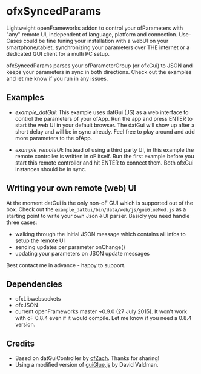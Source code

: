 # ofxSyncedParams

Lightweight openFrameworks addon to control your ofParameters with "any" remote UI, independent of language, platform and connection. Use-Cases could be fine tuning your installation with a webUI on your smartphone/tablet, synchronizing your parameters over THE internet or a dedicated GUI client for a multi PC setup. 

ofxSyncedParams parses your ofParameterGroup (or ofxGui) to JSON and keeps your parameters in sync in both directions. Check out the examples and let me know if you run in any issues.

Examples
---------
* *example_datGui*: This example uses datGui (JS) as a web interface to control the parameters of your ofApp. Run the app and press ENTER to start the web UI in your default browser. The datGui will show up after a short delay and will be in sync already. Feel free to play around and add more parameters to the ofApp. 

* *example_remoteUI*: Instead of using a third party UI, in this example the remote controller is written in oF itself. Run the first example before you start this remote controller and hit ENTER to connect them. Both ofxGui instances should be in sync.

Writing your own remote (web) UI
--------------------------------

At the moment datGui is the only non-oF GUI which is supported out of the box. Check out the `example_datGui/bin/data/web/js/guiGlueMod.js` as a starting point to write your own Json->UI parser. Basicly you need handle three cases:

* walking through the initial JSON message which contains all infos to setup the remote UI
* sending updates per parameter onChange()
* updating your parameters on JSON update messages

Best contact me in advance - happy to support.

Dependencies
------------
* ofxLibwebsockets
* ofxJSON
* current openFrameworks master ~0.9.0 (27 July 2015). It won't work with oF 0.8.4 even if it would compile. Let me know if you need a 0.8.4 version.

Credits
--------
* Based on datGuiController by [ofZach](https://github.com/ofZach). Thanks for sharing!
* Using a modified version of [guiGlue.js](https://github.com/dmvaldman/guiGlue) by David Valdman.
